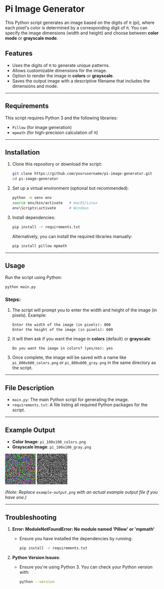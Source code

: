 
# Pi Image Generator

This Python script generates an image based on the digits of π (pi), where each pixel's color is determined by a corresponding digit of π. You can specify the image dimensions (width and height) and choose between **color mode** or **grayscale mode**.

## Features
- Uses the digits of π to generate unique patterns.
- Allows customizable dimensions for the image.
- Option to render the image in **colors** or **grayscale**.
- Saves the output image with a descriptive filename that includes the dimensions and mode.

---

## Requirements

This script requires Python 3 and the following libraries:
- `Pillow` (for image generation)
- `mpmath` (for high-precision calculation of π)

---

## Installation

1. Clone this repository or download the script:
   ```bash
   git clone https://github.com/yourusername/pi-image-generator.git
   cd pi-image-generator
   ```

2. Set up a virtual environment (optional but recommended):
   ```bash
   python -m venv env
   source env/bin/activate   # macOS/Linux
   env\Scripts\activate      # Windows
   ```

3. Install dependencies:
   ```bash
   pip install -r requirements.txt
   ```

   Alternatively, you can install the required libraries manually:
   ```bash
   pip install pillow mpmath
   ```

---

## Usage

Run the script using Python:

```bash
python main.py
```

### Steps:
1. The script will prompt you to enter the width and height of the image (in pixels).
   Example:
   ```
   Enter the width of the image (in pixels): 800
   Enter the height of the image (in pixels): 600
   ```

2. It will then ask if you want the image in **colors** (default) or **grayscale**:
   ```
   Do you want the image in colors? (yes/no): yes
   ```

3. Once complete, the image will be saved with a name like `pi_800x600_colors.png` or `pi_800x600_gray.png` in the same directory as the script.

---

## File Description

- `main.py`: The main Python script for generating the image.
- `requirements.txt`: A file listing all required Python packages for the script.

---

## Example Output

- **Color Image**: `pi_100x100_colors.png`
- **Grayscale Image**: `pi_100x100_gray.png`

![Example Image](pi_100x100_colors.png)
![Example Image](pi_100x100_gray.png)


*(Note: Replace `example-output.png` with an actual example output file if you have one.)*

---

## Troubleshooting

1. **Error: ModuleNotFoundError: No module named 'Pillow' or 'mpmath'**
   - Ensure you have installed the dependencies by running:
     ```bash
     pip install -r requirements.txt
     ```

2. **Python Version Issues**:
   - Ensure you're using Python 3. You can check your Python version with:
     ```bash
     python --version
     ```
